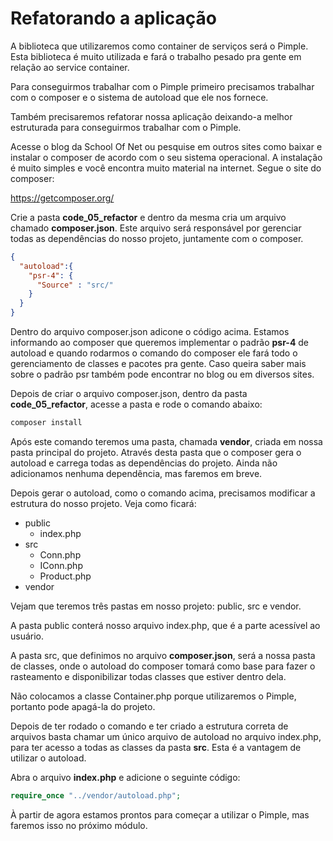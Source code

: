 # Refatorando a aplicação

A biblioteca que utilizaremos como container de serviços será o Pimple. Esta biblioteca é muito utilizada e fará o trabalho pesado pra gente em relação ao service container.

Para conseguirmos trabalhar com o Pimple primeiro precisamos trabalhar com o composer e o sistema de autoload que ele nos fornece.

Também precisaremos refatorar nossa aplicação deixando-a melhor estruturada para conseguirmos trabalhar com o Pimple.

Acesse o blog da School Of Net ou pesquise em outros sites como baixar e instalar o composer de acordo com o seu sistema operacional. A instalação é muito simples e você encontra muito material na internet. Segue o site do composer:

<https://getcomposer.org/>

Crie a pasta **code_05_refactor** e dentro da mesma cria um arquivo chamado **composer.json**. Este arquivo será responsável por gerenciar todas as dependências do nosso projeto, juntamente com o composer.

```json
{
  "autoload":{
    "psr-4": {
      "Source" : "src/"
    }
  }
}
```

Dentro do arquivo composer.json adicone o código acima. Estamos informando ao composer que queremos implementar o padrão **psr-4** de autoload e quando rodarmos o comando do composer ele fará todo o gerenciamento de classes e pacotes pra gente. Caso queira saber mais sobre o padrão psr também pode encontrar no blog ou em diversos sites.

Depois de criar o arquivo composer.json, dentro da pasta **code_05_refactor**, acesse a pasta e rode o comando abaixo:

```sh
composer install
```

Após este comando teremos uma pasta, chamada **vendor**, criada em nossa pasta principal do projeto. Através desta pasta que o composer gera o autoload e carrega todas as dependências do projeto. Ainda não adicionamos nenhuma dependência, mas faremos em breve.

Depois gerar o autoload, como o comando acima, precisamos modificar a estrutura do nosso projeto. Veja como ficará:

* public
    * index.php
* src
    * Conn.php
    * IConn.php
    * Product.php
* vendor

Vejam que teremos três pastas em nosso projeto: public, src e vendor.

A pasta public conterá nosso arquivo index.php, que é a parte acessível ao usuário.

A pasta src, que definimos no arquivo **composer.json**, será a nossa pasta de classes, onde o autoload do composer tomará como base para fazer o rasteamento e disponibilizar todas classes que estiver dentro dela.

Não colocamos a classe Container.php porque utilizaremos o Pimple, portanto pode apagá-la do projeto.

Depois de ter rodado o comando e ter criado a estrutura correta de arquivos basta chamar um único arquivo de autoload no arquivo index.php, para ter acesso a todas as classes da pasta **src**. Esta é a vantagem de utilizar o autoload.

Abra o arquivo **index.php** e adicione o seguinte código:

```php
require_once "../vendor/autoload.php";
```

À partir de agora estamos prontos para começar a utilizar o Pimple, mas faremos isso no próximo módulo.